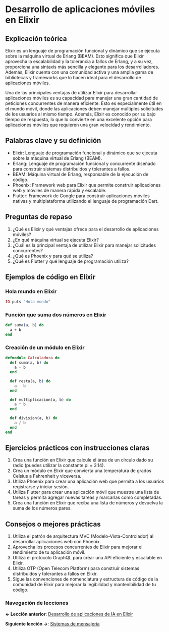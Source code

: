 
# Desarrollo de aplicaciones móviles en Elixir

## Explicación teórica

Elixir es un lenguaje de programación funcional y dinámico que se ejecuta sobre la máquina virtual de Erlang (BEAM). Esto significa que Elixir aprovecha la escalabilidad y la tolerancia a fallos de Erlang, y a su vez, proporciona una sintaxis más sencilla y elegante para los desarrolladores. Además, Elixir cuenta con una comunidad activa y una amplia gama de bibliotecas y frameworks que lo hacen ideal para el desarrollo de aplicaciones móviles.

Una de las principales ventajas de utilizar Elixir para desarrollar aplicaciones móviles es su capacidad para manejar una gran cantidad de peticiones concurrentes de manera eficiente. Esto es especialmente útil en el mundo móvil, donde las aplicaciones deben manejar múltiples solicitudes de los usuarios al mismo tiempo. Además, Elixir es conocido por su bajo tiempo de respuesta, lo que lo convierte en una excelente opción para aplicaciones móviles que requieren una gran velocidad y rendimiento.

## Palabras clave y su definición

- Elixir: Lenguaje de programación funcional y dinámico que se ejecuta sobre la máquina virtual de Erlang (BEAM).
- Erlang: Lenguaje de programación funcional y concurrente diseñado para construir sistemas distribuidos y tolerantes a fallos.
- BEAM: Máquina virtual de Erlang, responsable de la ejecución de código.
- Phoenix: Framework web para Elixir que permite construir aplicaciones web y móviles de manera rápida y escalable.
- Flutter: Framework de Google para construir aplicaciones móviles nativas y multiplataforma utilizando el lenguaje de programación Dart.

## Preguntas de repaso

1. ¿Qué es Elixir y qué ventajas ofrece para el desarrollo de aplicaciones móviles?
2. ¿En qué máquina virtual se ejecuta Elixir?
3. ¿Cuál es la principal ventaja de utilizar Elixir para manejar solicitudes concurrentes?
4. ¿Qué es Phoenix y para qué se utiliza?
5. ¿Qué es Flutter y qué lenguaje de programación utiliza?

## Ejemplos de código en Elixir

### Hola mundo en Elixir

```elixir
IO.puts "Hola mundo"
```

### Función que suma dos números en Elixir

```elixir
def suma(a, b) do
  a + b
end
```

### Creación de un módulo en Elixir

```elixir
defmodule Calculadora do
  def suma(a, b) do
    a + b
  end

  def resta(a, b) do
    a - b
  end

  def multiplicacion(a, b) do
    a * b
  end

  def division(a, b) do
    a / b
  end
end
```

## Ejercicios prácticos con instrucciones claras

1. Crea una función en Elixir que calcule el área de un círculo dado su radio (puedes utilizar la constante pi = 3.14).
2. Crea un módulo en Elixir que convierta una temperatura de grados Celsius a Fahrenheit y viceversa.
3. Utiliza Phoenix para crear una aplicación web que permita a los usuarios registrarse y iniciar sesión.
4. Utiliza Flutter para crear una aplicación móvil que muestre una lista de tareas y permita agregar nuevas tareas y marcarlas como completadas.
5. Crea una función en Elixir que reciba una lista de números y devuelva la suma de los números pares.

## Consejos o mejores prácticas

1. Utiliza el patrón de arquitectura MVC (Modelo-Vista-Controlador) al desarrollar aplicaciones web con Phoenix.
2. Aprovecha los procesos concurrentes de Elixir para mejorar el rendimiento de tu aplicación móvil.
3. Utiliza el protocolo GraphQL para crear una API eficiente y escalable en Elixir.
4. Utiliza OTP (Open Telecom Platform) para construir sistemas distribuidos y tolerantes a fallos en Elixir.
5. Sigue las convenciones de nomenclatura y estructura de código de la comunidad de Elixir para mejorar la legibilidad y mantenibilidad de tu código.

### Navegación de lecciones

**<- Lección anterior**: [Desarrollo de aplicaciones de IA en Elixir](desarrollo_de_aplicaciones_de_inteligencia_artificial_en_elixir.md)

**Siguiente lección ->**: [Sistemas de mensajería](implementacion_de_sistemas_de_mensajeria.md)

